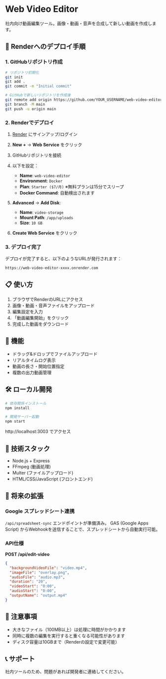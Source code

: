 # Web Video Editor

社内向け動画編集ツール。画像・動画・音声を合成して新しい動画を作成します。

## 🚀 Renderへのデプロイ手順

### 1. GitHubリポジトリ作成

```bash
# リポジトリ初期化
git init
git add .
git commit -m "Initial commit"

# GitHubで新しいリポジトリを作成後
git remote add origin https://github.com/YOUR_USERNAME/web-video-editor.git
git branch -M main
git push -u origin main
```

### 2. Renderでデプロイ

1. [Render](https://render.com) にサインアップ/ログイン
2. **New +** → **Web Service** をクリック
3. GitHubリポジトリを接続
4. 以下を設定：
   - **Name**: `web-video-editor`
   - **Environment**: `Docker`
   - **Plan**: `Starter ($7/月)` ※無料プランは15分でスリープ
   - **Docker Command**: 自動検出されます

5. **Advanced** → **Add Disk**:
   - **Name**: `video-storage`
   - **Mount Path**: `/app/uploads`
   - **Size**: `10 GB`

6. **Create Web Service** をクリック

### 3. デプロイ完了

デプロイが完了すると、以下のようなURLが発行されます：
```
https://web-video-editor-xxxx.onrender.com
```

## 📋 使い方

1. ブラウザでRenderのURLにアクセス
2. 画像・動画・音声ファイルをアップロード
3. 編集設定を入力
4. 「動画編集開始」をクリック
5. 完成した動画をダウンロード

## 🔧 機能

- ドラッグ&ドロップでファイルアップロード
- リアルタイムログ表示
- 動画の長さ・開始位置指定
- 複数の出力動画管理

## 🛠️ ローカル開発

```bash
# 依存関係インストール
npm install

# 開発サーバー起動
npm start
```

http://localhost:3003 でアクセス

## 📝 技術スタック

- Node.js + Express
- FFmpeg (動画処理)
- Multer (ファイルアップロード)
- HTML/CSS/JavaScript (フロントエンド)

## 🔗 将来の拡張

### Google スプレッドシート連携

`/api/spreadsheet-sync` エンドポイントが準備済み。
GAS (Google Apps Script) からWebhookを送信することで、スプレッドシートから自動実行可能。

### API仕様

**POST /api/edit-video**
```json
{
  "backgroundVideoFile": "video.mp4",
  "imageFile": "overlay.png",
  "audioFile": "audio.mp3",
  "duration": "20",
  "videoStart": "0:00",
  "audioStart": "0:00",
  "outputName": "output.mp4"
}
```

## 🚨 注意事項

- 大きなファイル（100MB以上）は処理に時間がかかります
- 同時に複数の編集を実行すると重くなる可能性があります
- ディスク容量は10GBまで（Renderの設定で変更可能）

## 📞 サポート

社内ツールのため、問題があれば開発者に連絡してください。